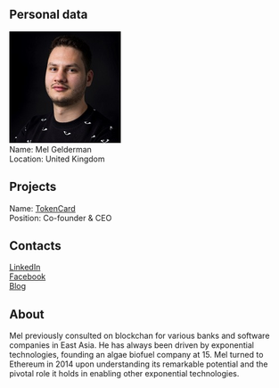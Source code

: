 ## Personal data
![mel gelderman photo](photo/mel_gelderman.jpg)  
Name:   Mel Gelderman  
Location: United Kingdom  
## Projects 
Name: [TokenCard](../projects/tokencard.md)  
Position: Co-founder & CEO   
## Contacts
[LinkedIn](https://www.linkedin.com/in/mel-gelderman-a7596a10b/)      
[Facebook](https://www.facebook.com/melrob.gelderman)  
[Blog](https://medium.com/@mel_71665)
## About
Mel previously consulted on blockchan for various banks and software companies in East Asia. He has always been driven by exponential technologies, founding an algae biofuel company at 15. Mel turned to Ethereum in 2014 upon understanding its remarkable potential and the pivotal role it holds in enabling other exponential technologies.
